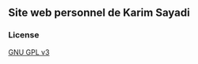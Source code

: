 ## Site web personnel de Karim Sayadi

### License

[GNU GPL v3](https://github.com/bk2dcradle/researcher/blob/gh-pages/LICENSE)
